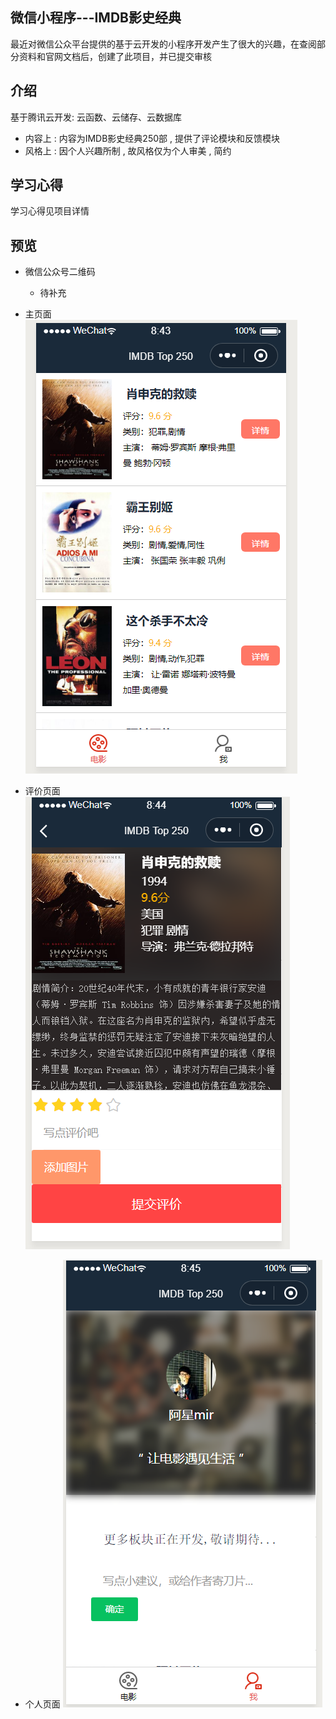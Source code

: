 ## 微信小程序---IMDB影史经典

最近对微信公众平台提供的基于云开发的小程序开发产生了很大的兴趣，在查阅部分资料和官网文档后，创建了此项目，并已提交审核

## 介绍

基于腾讯云开发: 云函数、云储存、云数据库

- 内容上 :  内容为IMDB影史经典250部 , 提供了评论模块和反馈模块
- 风格上 : 因个人兴趣所制 , 故风格仅为个人审美 , 简约

## 学习心得

学习心得见项目详情

## 预览
- 微信公众号二维码
  - 待补充 	

- 主页面
   ![](./moviedemo/预览01.png)
- 评价页面
   ![](./moviedemo/预览02.png)
- 个人页面
   ![](./moviedemo/预览03.png)



